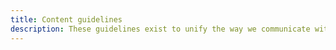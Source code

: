 ```yaml
---
title: Content guidelines
description: These guidelines exist to unify the way we communicate with our users at Dialpad, laying out standards by which we should all adhere to as well as how to creatively consider contextual messaging throughout the user’s experience.
---
```


<overview :pages="$page.enhancedFrontmatter" base-path="guides/content" />
